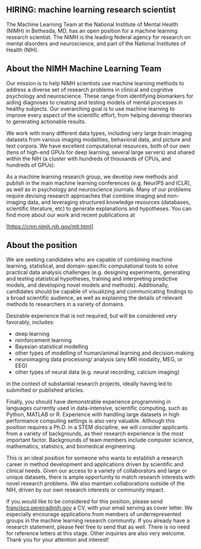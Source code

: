 ## HIRING: machine learning research scientist

The Machine Learning Team at the National Institute of Mental Health (NIMH) in Bethesda, MD, has an open position for a machine learning research scientist. The NIMH is the leading federal agency for research on mental disorders and neuroscience, and part of the National Institutes of Health (NIH).

## About the NIMH Machine Learning Team

Our mission is to help NIMH scientists use machine learning methods to address a diverse set of research problems in clinical and cognitive psychology and neuroscience. These range from identifying biomarkers for aiding diagnoses to creating and testing models of mental processes in healthy subjects. Our overarching goal is to use machine learning to improve every aspect of the scientific effort, from helping develop theories to generating actionable results.

We work with many different data types, including very large brain imaging datasets from various imaging modalities, behavioral data, and picture and text corpora. We have excellent computational resources, both of our own (tens of high-end GPUs for deep learning, several large servers) and shared within the NIH (a cluster with hundreds of thousands of CPUs, and hundreds of GPUs).

As a machine learning research group, we develop new methods and publish in the main machine learning conferences (e.g. NeurIPS and ICLR), as well as in psychology and neuroscience journals. Many of our problems require devising research approaches that combine imaging and non-imaging data, and leveraging structured knowledge resources (databases, scientific literature, etc) to generate explanations and hypotheses. You can find more about our work and recent publications at

[https://cmn.nimh.nih.gov/mlt.html]

## About the position

We are seeking candidates who are capable of combining machine learning, statistical, and domain-specific computational tools to solve practical data analysis challenges (e.g. designing experiments, generating and testing statistical hypotheses, training and interpreting predictive models, and developing novel models and methods). Additionally, candidates should be capable of visualizing and communicating findings to a broad scientific audience, as well as explaining the details of relevant methods to researchers in a variety of domains.

Desirable experience that is not required, but will be considered very favorably, includes:
* deep learning
* reinforcement learning
* Bayesian statistical modelling
* other types of modelling of human/animal learning and decision-making
* neuroimaging data processing/ analysis (any MRI modality, MEG, or EEG)
* other types of neural data (e.g. neural recording, calcium imaging)

in the context of substantial research projects, ideally having led to submitted or published articles. 

Finally, you should have demonstrable experience programming in languages currently used in data-intensive, scientific computing, such as Python, MATLAB or R. Experience with handling large datasets in high performance computing settings is also very valuable. Although this position requires a Ph.D. in a STEM discipline, we will consider applicants from a variety of backgrounds, as their research experience is the most important factor. Backgrounds of team members include computer science, mathematics, statistics, and biomedical engineering.

This is an ideal position for someone who wants to establish a research career in method development and applications driven by scientific and clinical needs. Given our access to a variety of collaborators and large or unique datasets, there is ample opportunity to match research interests with novel research problems. We also maintain collaborations outside of the NIH, driven by our own research interests or community impact.

If you would like to be considered for this position, please send francisco.pereira@nih.gov a CV, with your email serving as cover letter. We especially encourage applications from members of underrepresented groups in the machine learning research community. If you already have a research statement, please feel free to send that as well. There is no need for reference letters at this stage. Other inquiries are also very welcome. Thank you for your attention and interest!


   
